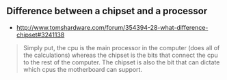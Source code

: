 
## Difference between a chipset and a processor
* http://www.tomshardware.com/forum/354394-28-what-difference-chipset#3241138

> Simply put, the cpu is the main processor in the computer (does all of the calculations) whereas the chipset is the bits that connect the cpu to the rest of the computer. The chipset is also the bit that can dictate which cpus the motherboard can support.
